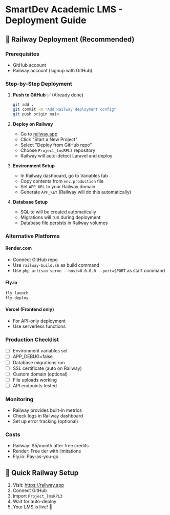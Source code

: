# SmartDev Academic LMS - Deployment Guide

## 🚀 Railway Deployment (Recommended)

### Prerequisites
- GitHub account
- Railway account (signup with GitHub)

### Step-by-Step Deployment

1. **Push to GitHub** ✅ (Already done)
   ```bash
   git add .
   git commit -m "Add Railway deployment config"
   git push origin main
   ```

2. **Deploy on Railway**
   - Go to [railway.app](https://railway.app)
   - Click "Start a New Project"
   - Select "Deploy from GitHub repo"
   - Choose `Project_lmsRPL3` repository
   - Railway will auto-detect Laravel and deploy

3. **Environment Setup**
   - In Railway dashboard, go to Variables tab
   - Copy contents from `env.production` file
   - Set `APP_URL` to your Railway domain
   - Generate `APP_KEY` (Railway will do this automatically)

4. **Database Setup**
   - SQLite will be created automatically
   - Migrations will run during deployment
   - Database file persists in Railway volumes

### Alternative Platforms

#### Render.com
- Connect GitHub repo
- Use `railway-build.sh` as build command
- Use `php artisan serve --host=0.0.0.0 --port=$PORT` as start command

#### Fly.io
```bash
fly launch
fly deploy
```

#### Vercel (Frontend only)
- For API-only deployment
- Use serverless functions

### Production Checklist
- [ ] Environment variables set
- [ ] APP_DEBUG=false
- [ ] Database migrations run
- [ ] SSL certificate (auto on Railway)
- [ ] Custom domain (optional)
- [ ] File uploads working
- [ ] API endpoints tested

### Monitoring
- Railway provides built-in metrics
- Check logs in Railway dashboard
- Set up error tracking (optional)

### Costs
- Railway: $5/month after free credits
- Render: Free tier with limitations
- Fly.io: Pay-as-you-go

## 🎯 Quick Railway Setup

1. Visit: https://railway.app
2. Connect GitHub
3. Import `Project_lmsRPL3`
4. Wait for auto-deploy
5. Your LMS is live! 🎉